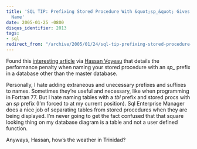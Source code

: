 ```yaml
---
title: 'SQL TIP: Prefixing Stored Procedure With &quot;sp_&quot; Gives Your SP a Bad
  Name'
date: 2005-01-25 -0800
disqus_identifier: 2013
tags:
- sql
redirect_from: "/archive/2005/01/24/sql-tip-prefixing-stored-procedure-with-sp_-gives-your-sp-a-bad-name.aspx/"
---
```


Found this [interesting
article](http://www.winnetmag.com/Article/ArticleID/23011/23011.html "article on stored proc naming")
via [Hassan
Voyeau](http://haveworld.blogspot.com/2005/01/sql-tip-sp-prefix.html "Hassan's Blog")
that details the performance penalty when naming your stored procedure
with an *sp\_* prefix in a database other than the master database.

Personally, I hate adding extraneous and unecessary prefixes and
suffixes to names. Sometimes they’re useful and necessary, like when
programming in Fortran 77. But I hate naming tables with a *tbl* prefix
and stored procs with an *sp* prefix (I’m forced to at my current
position). Sql Enterprise Manager does a nice job of separating tables
from stored procedures when they are being displayed. I’m never going to
get the fact confused that that square looking thing on my database
diagram is a table and not a user defined function.

Anyways, Hassan, how’s the weather in Trinidad?

